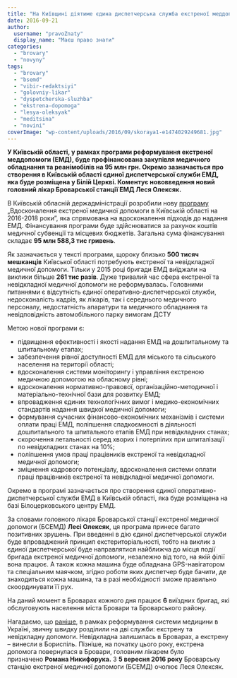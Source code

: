 ```yaml
---
title: "На Київщині діятиме єдина диспетчерська служба екстреної меддопомоги"
date: 2016-09-21
author: 
  username: "pravoZnaty"
  display_name: "Маєш право знати"
categories: 
  - "brovary"
  - "novyny"
tags: 
  - "brovary"
  - "bsemd"
  - "vibir-redaktsiyi"
  - "golovniy-likar"
  - "dyspetcherska-sluzhba"
  - "ekstrena-dopomoga"
  - "lesya-oleksyak"
  - "meditsina"
  - "novini"
coverImage: "wp-content/uploads/2016/09/skoraya1-e1474029249681.jpg"
---
```


**У Київській області, у рамках програми реформування екстреної меддопомоги (ЕМД), буде профінансована закупівля медичного обладнання та реанімобілів на 95 млн грн. Окремо зазначається про створення в Київській області єдиної диспетчерської служби ЕМД, яка буде розміщена у Білій Церкві. Коментує нововведення новий головний лікар Броварської станції ЕМД Леся Олексяк.**

В Київській обласній держадміністрації розробили нову [програму](https://docs.google.com/viewer?url=http://kievvlast.com.ua/upload/file/331_2016.doc) „Вдосконалення екстреної медичної допомоги в Київській області на 2016-2018 роки”, яка спрямована на вдосконалення підходів до надання ЕМД. Фінансування програми буде здійснюватися за рахунок коштів медичної субвенції та місцевих бюджетів. Загальна сума фінансування складає **95 млн 588,3 тис гривень**.

Як зазначається у тексті програми, щороку близько **500 тисяч мешканців** Київської області потребують екстреної та невідкладної медичної допомоги. Тільки у 2015 році бригади ЕМД виїджали на виклики більше **261 тис разів**. Дуже тривалий час сфера екстреної та невідкладної медичної допомоги не реформувалась. Головними питаннями є відсутність єдиної оперативно-диспетчерської служби, недосконалість кадрів, як лікарів, так і середнього медичного персоналу, недостатність апаратури та медичного обладнання та невідповідність автомобільного парку вимогам ДСТУ

Метою нової програми є:

- підвищення ефективності і якості надання ЕМД на дошпитальному та шпитальному етапах;
- забезпечення рівної доступності ЕМД для міського та сільського населення на території області;
- вдосконалення системи моніторингу і управління екстреною медичною допомогою на обласному рівні;
- вдосконалення нормативно-правової, організаційно-методичної і матеріально-технічної бази для розвитку ЕМД;
- впровадження єдиних технологічних вимог і медико-економічних стандартів надання швидкої медичної допомоги;
- формування сучасних фінансово-економічних механізмів і системи  оплати праці ЕМД, поліпшення спадкоємності в діяльності дошпитального та шпитального етапів ЕМД при невідкладних станах;
- скорочення летальності серед хворих і потерпілих при шпиталізації по невідкладних станах на 10%;
- поліпшення умов праці працівників екстреної та невідкладної медичної допомоги;
- зміцнення кадрового потенціалу, вдосконалення системи оплати праці працівників екстреної та невідкладної медичної допомоги.

Окремо в програмі зазначається про створення єдиної оперативно-диспетчерської служби ЕМД в Київській області, яка буде розміщена на базі Білоцерковського центру ЕМД.

За словами головного лікаря Броварської станції екстреної медичної допомоги (БСЕМД) **Лесі Олексяк**, ця програма принесе багато позитивних зрушень. При введенні в дію єдиної диспетчерської служби буде впроваджений принцип екстериторіальності, тобто на виклик з єдиної диспетчерської буде направлятися найближча до місця події бригада екстреної медичної допомоги, незалежно від того, на якій філії вона працює. А також кожна машина буде обладнана GPS-навігатором та спеціальним маячком, згідно роботи яких диспетчер буде бачити, де знаходиться кожна машина, та в разі необхідності зможе правильно скоординувати її рух.

На даний момент в Броварах кожного дня працює **6** виїздних бригад, які обслуговують населення міста Бровари та Броварського району.

Нагадаємо, що [раніше](https://mpz.brovary.org/ekstrena-dopomoga-povernulasya-v-brovary/), в рамках реформування системи медицини в Україні, звичну швидку розділили на дві служби: екстрену та невідкладну допомоги. Невідкладна залишилась в Броварах, а екстрену – винесли в Бориспіль. Пізніше, на початку цього року, екстрена допомога повернулася в Бровари, головним лікарем було призначено **Романа Никифорука.** З **5 вересня 2016 року** Броварську станцію екстреної медичної допомоги (БСЕМД) очолює Леся Олексяк.
